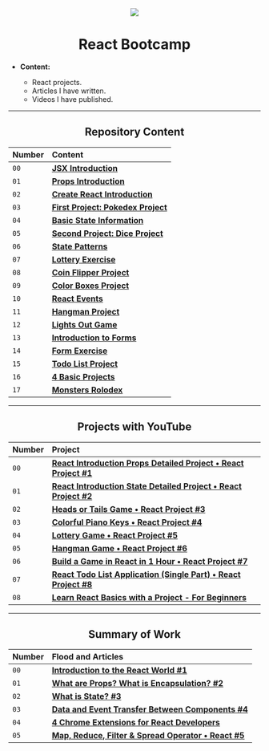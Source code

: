 <div align="center">
<img src="https://skillicons.dev/icons?i=react" />
<h1>React Bootcamp</h1>
</div>

- <b>Content:</b>

  - React projects.
  - Articles I have written.
  - Videos I have published.

<hr/>

<h2 align="center">Repository Content</h2>

| Number | Content                                                                                                         |
| :----- | :-------------------------------------------------------------------------------------------------------------- |
| `00`   | **[JSX Introduction](https://github.com/ozantekin/react-bootcamp/tree/main/00_JSX)**                           |
| `01`   | **[Props Introduction](https://github.com/ozantekin/react-bootcamp/tree/main/01_Props)**                       |
| `02`   | **[Create React Introduction](https://github.com/ozantekin/react-bootcamp/tree/main/03_Create_React_App)**     |
| `03`   | **[First Project: Pokedex Project](https://github.com/ozantekin/react-bootcamp/tree/main/04_pokedex_project)** |
| `04`   | **[Basic State Information](https://github.com/ozantekin/react-bootcamp/tree/main/05_State)**                 |
| `05`   | **[Second Project: Dice Project](https://github.com/ozantekin/react-bootcamp/tree/main/06_dice_project)**     |
| `06`   | **[State Patterns](https://github.com/ozantekin/react-bootcamp/tree/main/07_State_Patterns)**                 |
| `07`   | **[Lottery Exercise](https://github.com/ozantekin/react-bootcamp/tree/main/08_state_lottery_exercise)**       |
| `08`   | **[Coin Flipper Project](https://github.com/ozantekin/react-bootcamp/tree/main/09_coin_flipper_project)**     |
| `09`   | **[Color Boxes Project](https://github.com/ozantekin/react-bootcamp/tree/main/10_color_boxes)**               |
| `10`   | **[React Events](https://github.com/ozantekin/react-bootcamp/tree/main/11_React_Events)**                     |
| `11`   | **[Hangman Project](https://github.com/ozantekin/react-bootcamp/tree/main/12_hangman_project)**               |
| `12`   | **[Lights Out Game](https://github.com/ozantekin/react-bootcamp/tree/main/13_lights_out_game)**               |
| `13`   | **[Introduction to Forms](https://github.com/ozantekin/react-bootcamp/tree/main/14_forms)**                  |
| `14`   | **[Form Exercise](https://github.com/ozantekin/react-bootcamp/tree/main/15_forms_exercise)**                  |
| `15`   | **[Todo List Project](https://github.com/ozantekin/react-bootcamp/tree/main/16_todo_list_project)**           |
| `16`   | **[4 Basic Projects](https://github.com/ozantekin/react-bootcamp/tree/main/17_basic_projects)**               |
| `17`   | **[Monsters Rolodex](https://github.com/ozantekin/react-bootcamp/tree/main/18_monsters_rolodex)**             |


<hr/>

<h2 align="center">Projects with YouTube</h2>

| Number | Project                                                                                             |
| :----- | :-------------------------------------------------------------------------------------------------- |
| `00`   | **[React Introduction Props Detailed Project • React Project #1](https://youtu.be/MONerFBEmNw)**  |
| `01`   | **[React Introduction State Detailed Project • React Project #2](https://youtu.be/D6kz5L2o9FE)**  |
| `02`   | **[Heads or Tails Game • React Project #3](https://youtu.be/tVTEmYBPSNQ)**                        |
| `03`   | **[Colorful Piano Keys • React Project #4](https://youtu.be/4gWwWDiw7Aw)**                        |
| `04`   | **[Lottery Game • React Project #5](https://youtu.be/XgIfek7lXho)**                                |
| `05`   | **[Hangman Game • React Project #6](https://youtu.be/4mALpqwC9Es)**                                |
| `06`   | **[Build a Game in React in 1 Hour • React Project #7](https://youtu.be/KodUT0YjbTw)**             |
| `07`   | **[React Todo List Application (Single Part) • React Project #8](https://youtu.be/18LtePmIRyg)**  |
| `08`   | **[Learn React Basics with a Project - For Beginners](https://youtu.be/9n4_q7xfdDE)**              |

<hr/>

<h2 align="center">Summary of Work</h2>

| Number | Flood and Articles                                                                                                                                         |
| :----- | :---------------------------------------------------------------------------------------------------------------------------------------------------------- |
| `00`   | **[Introduction to the React World #1](https://medium.com/@ozantekindev/react-d%C3%BCnyas%C4%B1na-giri%C5%9F-1-222c415e63e3)**                            |
| `01`   | **[What are Props? What is Encapsulation? #2](https://medium.com/@ozantekindev/props-nedir-encapsulation-nedir-2-8b50b9bd7904)**                        |
| `02`   | **[What is State? #3](https://medium.com/@ozantekindev/state-nedir-3-fb23641da99)**                                                                      |
| `03`   | **[Data and Event Transfer Between Components #4](https://medium.com/@ozantekindev/componentler-aras%C4%B1-veri-ve-event-transferi-4-2b809657f796)**   |
| `04`   | **[4 Chrome Extensions for React Developers](https://twitter.com/ozantekindev/status/1527963709838176262?s=20&t=6hDOEJvI_6hxuBe9ye882Q)**            |
| `05`   | **[Map, Reduce, Filter & Spread Operator • React #5](https://medium.com/@ozantekindev/map-reduce-filter-spread-operator-react-5-javascript-9093206d111f)** |
